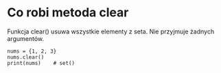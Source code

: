 # Co robi metoda clear  
Funkcja clear() usuwa wszystkie elementy z seta. Nie przyjmuje żadnych argumentów.  
  
```
nums = {1, 2, 3}
nums.clear()
print(nums)    # set()
```
